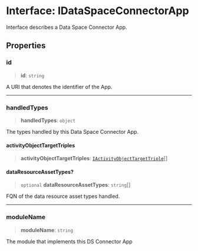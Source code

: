 # Interface: IDataSpaceConnectorApp

Interface describes a Data Space Connector App.

## Properties

### id

> **id**: `string`

A URI that denotes the identifier of the App.

***

### handledTypes

> **handledTypes**: `object`

The types handled by this Data Space Connector App.

#### activityObjectTargetTriples

> **activityObjectTargetTriples**: [`IActivityObjectTargetTriple`](IActivityObjectTargetTriple.md)[]

#### dataResourceAssetTypes?

> `optional` **dataResourceAssetTypes**: `string`[]

FQN of the data resource asset types handled.

***

### moduleName

> **moduleName**: `string`

The module that implements this DS Connector App
